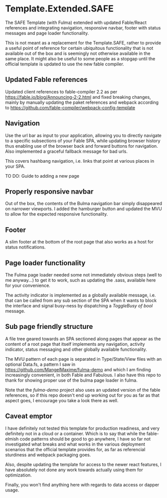 # Template.Extended.SAFE
The SAFE Template (with Fulma) extended with updated Fable/React references and integrating navigation, responsive navbar, footer with status messages and page loader functionality.

This is not meant as a replacement for the Template.SAFE, rather to provide a useful point of reference for certain ubiquitous functionality that is not available out of the box and is seemingly not otherwise available in the same place. It might also be useful to some people as a stopgap until the official template is updated to use the new fable compiler.

## Updated Fable references
Updated client references to fable-compiler 2.2 as per https://fable.io/blog/Announcing-2-2.html and fixed breaking changes, mainly by manually updating the paket references and webpack according to https://github.com/fable-compiler/webpack-config-template 

## Navigation
Use the url bar as input to your application, allowing you to directly navigate to a specific subsections of your Fable SPA, while updating browser history thus enabling use of the browser back and forward buttons for navigation. Also implemented a graceful fallback message for bad urls.

This covers hashbang navigation, i.e. links that point at various places in your SPA.

TO DO: Guide to adding a new page

## Properly responsive navbar
Out of the box, the contents of the Bulma navigation bar simply disappeared on narrower viewports. I added the hamburger button and updated the MVU to allow for the expected responsive functionality.

## Footer
A slim footer at the bottom of the root page that also works as a host for status notifications. 

## Page loader functionality
The Fulma page loader needed some not immediately obvious steps (well to me anyway...) to get it to work, such as updating the .sass, available here for your convenience. 

The activity indicator is implemented as a globally available message, i.e. that can be called from any sub section of the SPA when it wants to block the interface and signal busy-ness by dispatching a _ToggleBusy of bool_ message.

## Sub page friendly structure
A file tree geared towards an SPA sectioned along pages that appear as the content of a root page that itself implements any navigation, activity indicator, status messaging and other globally available functionality.

The MVU pattern of each page is separated in Type/State/View files with an optional Data.fs, a pattern I saw in https://github.com/MangelMaxime/fulma-demo and which I am finding increasingly convenient, in both Fable and Fabulous. I also have this repo to thank for showing proper use of the bulma page loader in fulma. 

Note that the *fulma-demo* project also uses an updated version of the fable references, so if this repo doesn't end up working out for you as far as that aspect goes, I encourage you take a look there as well.

## Caveat emptor
I have definitely not tested this template for production readiness, and very definitely not in a cloud or a container. Which is to say that while the fable-elmish code patterns should be good to go anywhere, I have so far not investigated what breaks and what works in the various deployment scenarios that the official template provides for, as far as referencial sturdiness and webpack packaging goes.

Also, despite updating the template for access to the newer react features, I have absolutely not done any work towards actually using them for optimization. 

Finally, you won't find anything here with regards to data access or dapper usage. 



